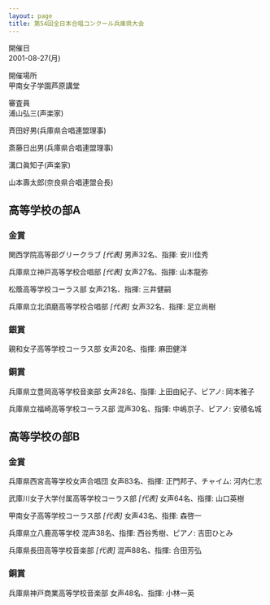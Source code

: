 ```yaml
---
layout: page
title: 第54回全日本合唱コンクール兵庫県大会
---
```

開催日  
2001-08-27(月)

開催場所  
甲南女子学園芦原講堂

審査員  
浦山弘三(声楽家)

斉田好男(兵庫県合唱連盟理事)

斎藤日出男(兵庫県合唱連盟理事)

溝口眞知子(声楽家)

山本壽太郎(奈良県合唱連盟会長)

高等学校の部A
-------------

### 金賞

<span class="choir-name">関西学院高等部グリークラブ</span> *\[代表\]*
男声32名、指揮: 安川佳秀

<span class="choir-name">兵庫県立神戸高等学校合唱部</span> *\[代表\]*
女声27名、指揮: 山本龍弥

<span class="choir-name">松蔭高等学校コーラス部</span>
女声21名、指揮: 三井健嗣

<span class="choir-name">兵庫県立北須磨高等学校合唱部</span> *\[代表\]*
女声32名、指揮: 足立尚樹

### 銀賞

<span class="choir-name">親和女子高等学校コーラス部</span>
女声20名、指揮: 麻田健洋

### 銅賞

<span class="choir-name">兵庫県立豊岡高等学校音楽部</span>
女声28名、指揮: 上田由紀子、ピアノ: 岡本雅子

<span class="choir-name">兵庫県立福崎高等学校コーラス部</span>
混声30名、指揮: 中嶋京子、ピアノ: 安積名城

高等学校の部B
-------------

### 金賞

<span class="choir-name">兵庫県西宮高等学校女声合唱団</span>
女声83名、指揮: 正門邦子、チャイム: 河内仁志

<span class="choir-name">武庫川女子大学付属高等学校コーラス部</span> *\[代表\]*
女声64名、指揮: 山口英樹

<span class="choir-name">甲南女子高等学校コーラス部</span> *\[代表\]*
女声43名、指揮: 森啓一

<span class="choir-name">兵庫県立八鹿高等学校</span>
混声38名、指揮: 西谷秀樹、ピアノ: 吉田ひとみ

<span class="choir-name">兵庫県長田高等学校音楽部</span> *\[代表\]*
混声88名、指揮: 合田芳弘

### 銅賞

<span class="choir-name">兵庫県神戸商業高等学校音楽部</span>
女声48名、指揮: 小林一英
